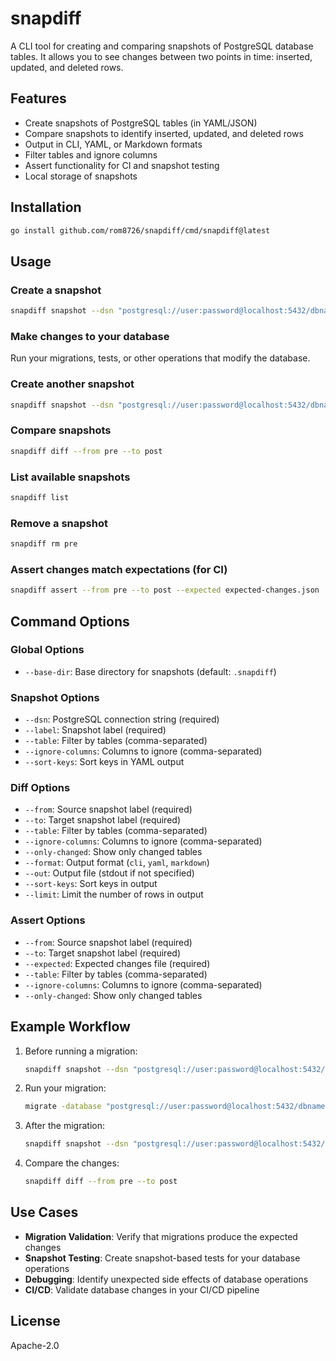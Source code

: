 # snapdiff

A CLI tool for creating and comparing snapshots of PostgreSQL database tables. It allows you to see changes between two points in time: inserted, updated, and deleted rows.

## Features

- Create snapshots of PostgreSQL tables (in YAML/JSON)
- Compare snapshots to identify inserted, updated, and deleted rows
- Output in CLI, YAML, or Markdown formats
- Filter tables and ignore columns
- Assert functionality for CI and snapshot testing
- Local storage of snapshots

## Installation

```bash
go install github.com/rom8726/snapdiff/cmd/snapdiff@latest
```

## Usage

### Create a snapshot

```bash
snapdiff snapshot --dsn "postgresql://user:password@localhost:5432/dbname" --label pre
```

### Make changes to your database

Run your migrations, tests, or other operations that modify the database.

### Create another snapshot

```bash
snapdiff snapshot --dsn "postgresql://user:password@localhost:5432/dbname" --label post
```

### Compare snapshots

```bash
snapdiff diff --from pre --to post
```

### List available snapshots

```bash
snapdiff list
```

### Remove a snapshot

```bash
snapdiff rm pre
```

### Assert changes match expectations (for CI)

```bash
snapdiff assert --from pre --to post --expected expected-changes.json
```

## Command Options

### Global Options

- `--base-dir`: Base directory for snapshots (default: `.snapdiff`)

### Snapshot Options

- `--dsn`: PostgreSQL connection string (required)
- `--label`: Snapshot label (required)
- `--table`: Filter by tables (comma-separated)
- `--ignore-columns`: Columns to ignore (comma-separated)
- `--sort-keys`: Sort keys in YAML output

### Diff Options

- `--from`: Source snapshot label (required)
- `--to`: Target snapshot label (required)
- `--table`: Filter by tables (comma-separated)
- `--ignore-columns`: Columns to ignore (comma-separated)
- `--only-changed`: Show only changed tables
- `--format`: Output format (`cli`, `yaml`, `markdown`)
- `--out`: Output file (stdout if not specified)
- `--sort-keys`: Sort keys in output
- `--limit`: Limit the number of rows in output

### Assert Options

- `--from`: Source snapshot label (required)
- `--to`: Target snapshot label (required)
- `--expected`: Expected changes file (required)
- `--table`: Filter by tables (comma-separated)
- `--ignore-columns`: Columns to ignore (comma-separated)
- `--only-changed`: Show only changed tables

## Example Workflow

1. Before running a migration:
   ```bash
   snapdiff snapshot --dsn "postgresql://user:password@localhost:5432/dbname" --label pre
   ```

2. Run your migration:
   ```bash
   migrate -database "postgresql://user:password@localhost:5432/dbname" -path ./migrations up
   ```

3. After the migration:
   ```bash
   snapdiff snapshot --dsn "postgresql://user:password@localhost:5432/dbname" --label post
   ```

4. Compare the changes:
   ```bash
   snapdiff diff --from pre --to post
   ```

## Use Cases

- **Migration Validation**: Verify that migrations produce the expected changes
- **Snapshot Testing**: Create snapshot-based tests for your database operations
- **Debugging**: Identify unexpected side effects of database operations
- **CI/CD**: Validate database changes in your CI/CD pipeline

## License

Apache-2.0
